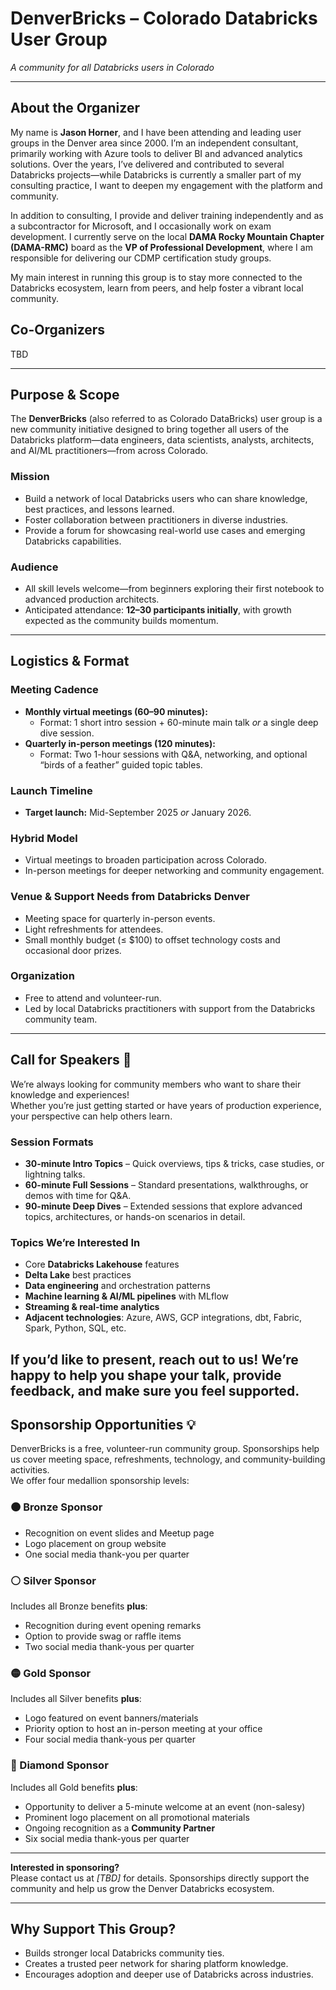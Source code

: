 # DenverBricks – Colorado Databricks User Group  
*A community for all Databricks users in Colorado*  

---

## About the Organizer  
My name is **Jason Horner**, and I have been attending and leading user groups in the Denver area since 2000. I’m an independent consultant, primarily working with Azure tools to deliver BI and advanced analytics solutions. Over the years, I’ve delivered and contributed to several Databricks projects—while Databricks is currently a smaller part of my consulting practice, I want to deepen my engagement with the platform and community.  

In addition to consulting, I provide and deliver training independently and as a subcontractor for Microsoft, and I occasionally work on exam development. I currently serve on the local **DAMA Rocky Mountain Chapter (DAMA-RMC)** board as the **VP of Professional Development**, where I am responsible for delivering our CDMP certification study groups.  

My main interest in running this group is to stay more connected to the Databricks ecosystem, learn from peers, and help foster a vibrant local community.  

## Co-Organizers
TBD

---

## Purpose & Scope  
The **DenverBricks** (also referred to as Colorado DataBricks) user group is a new community initiative designed to bring together all users of the Databricks platform—data engineers, data scientists, analysts, architects, and AI/ML practitioners—from across Colorado.  

### Mission  
- Build a network of local Databricks users who can share knowledge, best practices, and lessons learned.  
- Foster collaboration between practitioners in diverse industries.  
- Provide a forum for showcasing real-world use cases and emerging Databricks capabilities.  

### Audience  
- All skill levels welcome—from beginners exploring their first notebook to advanced production architects.  
- Anticipated attendance: **12–30 participants initially**, with growth expected as the community builds momentum.  

---

## Logistics & Format  

### Meeting Cadence  
- **Monthly virtual meetings (60–90 minutes):**  
  - Format: 1 short intro session + 60-minute main talk *or* a single deep dive session.  
- **Quarterly in-person meetings (120 minutes):**  
  - Format: Two 1-hour sessions with Q&A, networking, and optional “birds of a feather” guided topic tables.  

### Launch Timeline  
- **Target launch:** Mid-September 2025 *or* January 2026.  

### Hybrid Model  
- Virtual meetings to broaden participation across Colorado.  
- In-person meetings for deeper networking and community engagement.  

### Venue & Support Needs from Databricks Denver  
- Meeting space for quarterly in-person events.  
- Light refreshments for attendees.  
- Small monthly budget (≤ $100) to offset technology costs and occasional door prizes.  

### Organization  
- Free to attend and volunteer-run.  
- Led by local Databricks practitioners with support from the Databricks community team.  

---

## Call for Speakers 🎤  

We’re always looking for community members who want to share their knowledge and experiences!  
Whether you’re just getting started or have years of production experience, your perspective can help others learn.  

### Session Formats  
- **30-minute Intro Topics** – Quick overviews, tips & tricks, case studies, or lightning talks.  
- **60-minute Full Sessions** – Standard presentations, walkthroughs, or demos with time for Q&A.  
- **90-minute Deep Dives** – Extended sessions that explore advanced topics, architectures, or hands-on scenarios in detail.  

### Topics We’re Interested In  
- Core **Databricks Lakehouse** features  
- **Delta Lake** best practices  
- **Data engineering** and orchestration patterns  
- **Machine learning & AI/ML pipelines** with MLflow  
- **Streaming & real-time analytics**  
- **Adjacent technologies**: Azure, AWS, GCP integrations, dbt, Fabric, Spark, Python, SQL, etc.  

If you’d like to present, reach out to us! We’re happy to help you shape your talk, provide feedback, and make sure you feel supported.  
---

## Sponsorship Opportunities 💡  

DenverBricks is a free, volunteer-run community group. Sponsorships help us cover meeting space, refreshments, technology, and community-building activities.  
We offer four medallion sponsorship levels:  

### 🟤 Bronze Sponsor  
- Recognition on event slides and Meetup page  
- Logo placement on group website  
- One social media thank-you per quarter  

### ⚪ Silver Sponsor  
Includes all Bronze benefits **plus**:  
- Recognition during event opening remarks  
- Option to provide swag or raffle items  
- Two social media thank-yous per quarter  

### 🟡 Gold Sponsor  
Includes all Silver benefits **plus**:  
- Logo featured on event banners/materials  
- Priority option to host an in-person meeting at your office  
- Four social media thank-yous per quarter  

### 💎 Diamond Sponsor  
Includes all Gold benefits **plus**:  
- Opportunity to deliver a 5-minute welcome at an event (non-salesy)  
- Prominent logo placement on all promotional materials  
- Ongoing recognition as a **Community Partner**  
- Six social media thank-yous per quarter  

---

**Interested in sponsoring?**  
Please contact us at *[TBD]* for details. Sponsorships directly support the community and help us grow the Denver Databricks ecosystem.  

---

## Why Support This Group?  
- Builds stronger local Databricks community ties.  
- Creates a trusted peer network for sharing platform knowledge.  
- Encourages adoption and deeper use of Databricks across industries.  
